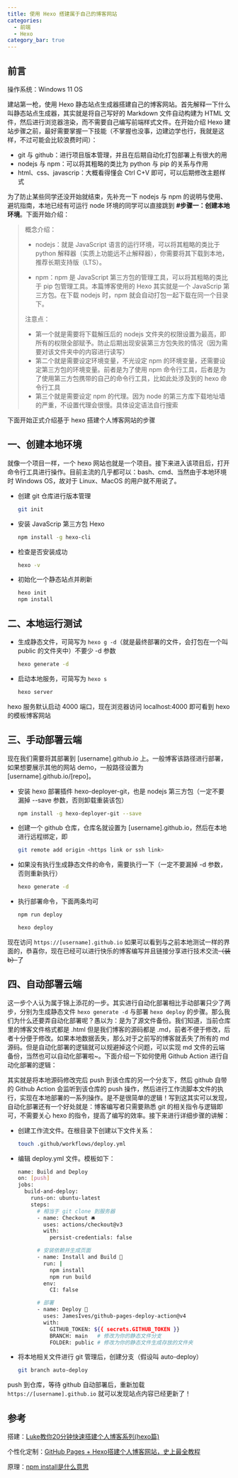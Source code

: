 ```yaml
---
title: 使用 Hexo 搭建属于自己的博客网站
categories:
  - 前端
  - Hexo
category_bar: true
---
```


## 前言

操作系统：Windows 11 OS

建站第一枪，使用 Hexo 静态站点生成器搭建自己的博客网站。首先解释一下什么叫静态站点生成器，其实就是将自己写好的 Markdown   文件自动构建为 HTML 文件，然后进行浏览器渲染，而不需要自己编写前端样式文件。在开始介绍 Hexo 建站步骤之前，最好需要掌握一下技能（不掌握也没事，边建边学也行，我就是这样，不过可能会比较浪费时间）：

- git 与 github：进行项目版本管理，并且在后期自动化打包部署上有很大的用
- nodejs 与 npm：可以将其粗略的类比为 python 与 pip 的关系与作用
- html、css、javascrip：大概看得懂会 Ctrl C+V 即可，可以后期修改主题样式

为了防止某些同学还没开始就结束，先补充一下 nodejs 与 npm 的说明与使用、避坑指南，本地已经有可运行 node 环境的同学可以直接跳到 **#步骤一：创建本地环境**。下面开始介绍：

> 概念介绍：
>
> - nodejs：就是 JavaScript 语言的运行环境，可以将其粗略的类比于 python 解释器（实质上功能远不止解释器），你需要将其下载到本地，推荐长期支持版（LTS）。
>
> - npm：npm 是 JavaScript 第三方包的管理工具，可以将其粗略的类比于 pip 包管理工具。本篇博客使用的 Hexo 其实就是一个 JavaScrip 第三方包。在下载 nodejs 时，npm 就会自动打包一起下载在同一个目录下。
>
> 注意点：
>
> - 第一个就是需要将下载解压后的 nodejs 文件夹的权限设置为最高，即所有的权限全部赋予。防止后期出现安装第三方包失败的情况（因为需要对该文件夹中的内容进行读写）
> - 第二个就是需要设定环境变量，不光设定 npm 的环境变量，还需要设定第三方包的环境变量。前者是为了使用 npm 命令行工具，后者是为了使用第三方包携带的自己的命令行工具，比如此处涉及到的 hexo 命令行工具
> - 第三个就是需要设定 npm 的代理。因为 node 的第三方库下载地址墙的严重，不设置代理会很慢。具体设定语法自行搜索

下面开始正式介绍基于 hexo 搭建个人博客网站的步骤

## 一、创建本地环境

就像一个项目一样，一个 hexo 网站也就是一个项目。接下来进入该项目后，打开命令行工具进行操作。目前主流的几乎都可以：bash、cmd、当然由于本地环境时 Windows OS，故对于 Linux、MacOS 的用户就不用说了。

- 创建 git 仓库进行版本管理

    ```bash
    git init
    ```

- 安装 JavaScrip 第三方包 Hexo

    ```bash
    npm install -g hexo-cli
    ```

- 检查是否安装成功

    ```bash
    hexo -v
    ```

- 初始化一个静态站点并刷新

    ```bash
    hexo init
    npm install
    ```

## 二、本地运行测试

- 生成静态文件，可简写为 `hexo g -d`（就是最终部署的文件，会打包在一个叫 public 的文件夹中）不要少 -d 参数

    ```bash
    hexo generate -d
    ```

- 启动本地服务，可简写为 `hexo s`

    ```bash
    hexo server
    ```

hexo 服务默认启动 4000 端口，现在浏览器访问 localhost:4000 即可看到 hexo 的模板博客网站

## 三、手动部署云端

现在我们需要将其部署到 [username].github.io 上。一般博客该路径进行部署，如果想要展示其他的网站 demo，一般路径设置为 [username].github.io/[repo]。

- 安装 hexo 部署插件 hexo-deployer-git，也是 nodejs 第三方包（一定不要漏掉 --save 参数，否则卸载重装该包）

    ```bash
    npm install -g hexo-deployer-git --save
    ```

- 创建一个 github 仓库，仓库名就设置为 [username].github.io，然后在本地进行远程绑定，即

    ```bash
    git remote add origin <https link or ssh link>
    ```

- 如果没有执行生成静态文件的命令，需要执行一下（一定不要漏掉 -d 参数，否则重新执行）

    ```bash
    hexo generate -d
    ```

- 执行部署命令，下面两条均可

    ```bash
    npm run deploy
    ```

    ```bash
    hexo deploy
    ```

现在访问 `https://[username].github.io` 如果可以看到与之前本地测试一样的界面的，恭喜你，现在已经可以进行快乐的博客编写并且链接分享进行技术交流~~（装b）~~了

## 四、自动部署云端

这一步个人认为属于锦上添花的一步。其实进行自动化部署相比手动部署只少了两步，分别为生成静态文件 `hexo generate -d` 与部署 `hexo deploy` 的步骤。那么我们为什么还要弄自动化部署呢？愚以为：是为了源文件备份。我们知道，当前仓库里的博客文件格式都是 .html 但是我们博客的源码都是 .md，前者不便于修改，后者十分便于修改。如果本地数据丢失，那么对于之前写的博客就丢失了所有的 md 源码。但是自动化部署的逻辑就可以规避掉这个问题，可以实现 md 文件的云端备份，当然也可以自动化部署啦~。下面介绍一下如何使用 Github Action 进行自动化部署的逻辑：

其实就是将本地源码修改完后 push 到该仓库的另一个分支下，然后 github 自带的 Github Action 会监听到该仓库的 push 操作，然后进行工作流脚本文件的执行，实现在本地部署的一系列操作。是不是很简单的逻辑！写到这其实可以发现，自动化部署还有一个好处就是：博客编写者只需要熟悉 git 的相关指令与逻辑即可，不需要关心 hexo 的指令，提高了编写的效率。接下来进行详细步骤的讲解：

- 创建工作流文件。在根目录下创建以下文件关系：

    ```bash
    touch .github/workflows/deploy.yml
    ```

- 编辑 deploy.yml 文件。模板如下：

    ```bash
    name: Build and Deploy
    on: [push]
    jobs:
      build-and-deploy:
        runs-on: ubuntu-latest
        steps:
          # 相当于 git clone 到服务器
          - name: Checkout 🛎️
            uses: actions/checkout@v3
            with:
              persist-credentials: false
    
          # 安装依赖并生成页面
          - name: Install and Build 🔧
            run: |
              npm install
              npm run build
            env:
              CI: false
    
          # 部署
          - name: Deploy 🚀
            uses: JamesIves/github-pages-deploy-action@v4
            with:
              GITHUB_TOKEN: ${{ secrets.GITHUB_TOKEN }}
              BRANCH: main   # 修改为你的静态文件分支
              FOLDER: public # 修改为你的静态文件生成存放的文件夹
    ```

- 将本地相关文件进行 git 管理后，创建分支（假设叫 auto-deploy）

    ```bash
    git branch auto-deploy
    ```

push 到仓库，等待 github 自动部署后，重新加载 `https://[username].github.io` 就可以发现站点内容已经更新了！

## 参考

搭建：[Luke教你20分钟快速搭建个人博客系列(hexo篇)](https://www.bilibili.com/video/BV1dt4y1Q7UE)

个性化定制：[GitHub Pages + Hexo搭建个人博客网站，史上最全教程](https://blog.csdn.net/yaorongke/article/details/119089190)

原理：[npm install是什么意思](https://blog.csdn.net/weixin_42596246/article/details/129586384)

